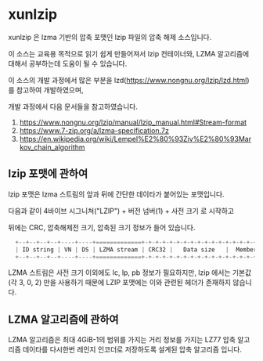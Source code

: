 # xunlzip

xunlzip 은 lzma 기반의 압축 포맷인 lzip 파일의 압축 해제 소스입니다.

이 소스는 교육용 목적으로 읽기 쉽게 만들어져서 lzip 컨테이너와, LZMA 알고리즘에 대해서 공부하는데 도움이 될 수 있습니다.

이 소스의 개발 과정에서 많은 부분을 lzd(https://www.nongnu.org/lzip/lzd.html) 를 참고하여 개발하였으며, 

개발 과정에서 다음 문서들을 참고하였습니다.

1. https://www.nongnu.org/lzip/manual/lzip_manual.html#Stream-format
2. https://www.7-zip.org/a/lzma-specification.7z
3. https://en.wikipedia.org/wiki/Lempel%E2%80%93Ziv%E2%80%93Markov_chain_algorithm



## lzip 포맷에 관하여 
lzip 포맷은 lzma 스트림의 앞과 뒤에 간단한 데이타가 붙어있는 포맷입니다.

다음과 같이 4바이브 시그니쳐("LZIP") + 버전 넘버(1) + 사전 크기 로 시작하고

뒤에는 CRC, 압축해제전 크기, 압축된 크기 정보가 들어 있습니다.

```c
  +--+--+--+--+----+----+=============+-+-+-+-+-+-+-+-+-+-+-+-+-+-+-+-+-+-+-+-+
  | ID string | VN | DS | LZMA stream | CRC32 |   Data size   |  Member size  |
  +--+--+--+--+----+----+=============+-+-+-+-+-+-+-+-+-+-+-+-+-+-+-+-+-+-+-+-+
```

LZMA 스트림은 사전 크기 이외에도 lc, lp, pb 정보가 필요하지만, lzip 에서는 기본값(각 3, 0, 2) 만을 사용하기 때문에
LZIP 포맷에는 이와 관련된 헤더가 존재하지 않습니다.


## LZMA 알고리즘에 관하여

LZMA 알고리즘은 최대 4GiB-1의 범위를 가지는 거리 정보를 가지는 LZ77 압축 알고리즘 데이타를 다시한번 레인지 인코더로 저장하도록 설계된 압축 알고리즘 입니다.




